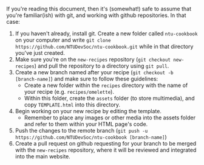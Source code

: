 If you're reading this document, then it's (somewhat!) safe to assume that you're familiar(ish) with git, and working with github repositories. In that case:

1. If you haven't already, install git. Create a new folder called `ntu-cookbook` on your computer and write `git clone https://github.com/NTUDevSoc/ntu-cookbook.git` while in that directory you've just created.
2. Make sure you're on the `new-recipes` repository (`git checkout new-recipes`) and pull the repository to a directory using `git pull`.
3. Create a new branch named after your recipe (`git checkout -b [branch-name]`) and make sure to follow these guidelines:
     - Create a new folder within the `recipes` directory with the name of your recipe (e.g. `recipes/omelette`).
     - Within this folder, create the `assets` folder (to store multimedia), and copy `TEMPLATE.html` into this directory. 
4. Begin working on your new recipe by editing the template.    
   - Remember to place any images or other media into the assets folder and refer to them within your HTML page's code.
5. Push the changes to the remote branch (`git push -u https://github.com/NTUDevSoc/ntu-cookbook [branch-name]`)
6. Create a pull request on github requesting for your branch to be merged with the `new-recipes` repository, where it will be reviewed and integrated into the main website.